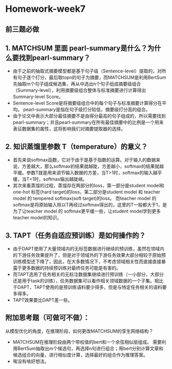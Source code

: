 
# Homework-week7
## 前三题必做

## 1. MATCHSUM 里面 pearl-summary是什么？为什么要找到pearl-summary？
- 由于之前的抽取式摘要模型都是基于句子级（Sentence-level）提取的，对所有句子逐个打分，最后取topn的句子为摘要，而MATCHSUM是利用BertSum先抽取m个句子组成候选集，再从中选出n个句子组成摘要级组合（Summary-level），利用摘要级组合整体与标准摘要进行计算得出Summary-level Score。
- Sentence-level Score是将摘要级组合中的每个句子与标准摘要计算得分在平均。
pearl-summary是指在句子级打分较低，摘要级打分高的组合。
- 由于论文中表示大部分最佳摘要不是由得分最高的句子组成的，所以需要找到pearl-summary；并且pearl-summary在所有最佳摘要中的比例是一个用来表征数据集的属性，这将影响我们对摘要提取器的选择。


## 2. 知识蒸馏里参数 T（temperature）的意义？
- 首先来说softmax函数，它对于由于是基于指数的运算。对于输入的数据来说，方差越大，那么softmax的结果就越陡，方差越小，softmax的结果就越平缓。参数T就是用来调节输入数据的方差，当T>1时，softmax的输入越平缓，当T<1时，softmax输出越陡峭。
- 其次来看蒸馏的过程，蒸馏存在两部分的loss，第一部分是student model和 one-hot 标签(hard target)的loss，第二部分是student model 和 teacher model 的 tempered softmax(soft target)的loss。
而teacher model 的 softmax是将原始输入除以T再经过softmax得出的，这里的T一般都大于1，是为了让teacher model 的 softmax更平缓一些，让student model学到更多teacher model的知识。


## 3. TAPT（任务自适应预训练）是如何操作的？
- 由于DAPT使用了大量领域内的无标签数据进行继续的预训练，虽然在领域内的下游任务效果提升了，但是对于领域外的下游任务效果大部分相较于原始预训练模型还下降了，因此，在大多数情况下，不考虑领域相关性而直接直接暴露于更多数据的持续预训练对最终任务可能是有害的。
- 而TAPT选用了任务相关的无标注数据集继续进行预训练（一小部分，大部分还是用于task的训练），任务数据集可以看作相关领域数据的一个子集。相比于DAPT，TAPT使用的是预训练语料要少得多，但是与特定任务相关的语料要多得多。
- TAPT效果要比DAPT差一些。

## 附加思考题（可做可不做）：
从模型优化的角度，在推理阶段，如何更改MATCHSUM的孪生网络结构？
- MATCHSUM在推理阶段由两个带权值的bert和一个余弦相似层组成。
需要利用BertSum抽取出m个候选句，再选择n句进行组合；用bert分别计算文章和候选组合的向量，进行相似度计算，选择最好的组合作为推理答案。
- 唉没有啥好想法。
